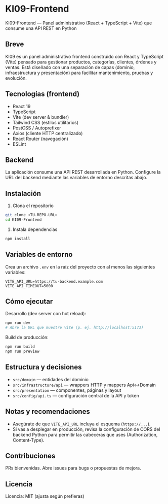 # KI09-Frontend

KI09-Frontend — Panel administrativo (React + TypeScript + Vite) que consume una API REST en Python

## Breve

KI09 es un panel administrativo frontend construido con React y TypeScript (Vite) pensado para gestionar productos, categorías, clientes, órdenes y ventas. Está diseñado con una separación de capas (dominio, infraestructura y presentación) para facilitar mantenimiento, pruebas y evolución.

## Tecnologías (frontend)

- React 19
- TypeScript
- Vite (dev server & bundler)
- Tailwind CSS (estilos utilitarios)
- PostCSS / Autoprefixer
- Axios (cliente HTTP centralizado)
- React Router (navegación)
- ESLint

## Backend

La aplicación consume una API REST desarrollada en Python. Configure la URL del backend mediante las variables de entorno descritas abajo.

## Instalación

1. Clona el repositorio

```bash
git clone <TU-REPO-URL>
cd KI09-Frontend
```

1. Instala dependencias

```bash
npm install
```

## Variables de entorno

Crea un archivo `.env` en la raíz del proyecto con al menos las siguientes variables:

```env
VITE_API_URL=https://tu-backend.example.com
VITE_API_TIMEOUT=5000
```

## Cómo ejecutar

Desarrollo (dev server con hot reload):

```bash
npm run dev
# Abre la URL que muestre Vite (p. ej. http://localhost:5173)
```

Build de producción:

```bash
npm run build
npm run preview
```

## Estructura y decisiones

- `src/domain` — entidades del dominio
- `src/infrastructure/api` — wrappers HTTP y mappers Api↔Domain
- `src/presentation` — componentes, páginas y layout
- `src/config/api.ts` — configuración central de la API y token

## Notas y recomendaciones

- Asegúrate de que `VITE_API_URL` incluya el esquema (`https://...`).
- Si vas a desplegar en producción, revisa la configuración de CORS del backend Python para permitir las cabeceras que uses (Authorization, Content-Type).

## Contribuciones

PRs bienvenidas. Abre issues para bugs o propuestas de mejora.

## Licencia

Licencia: MIT (ajusta según prefieras)
